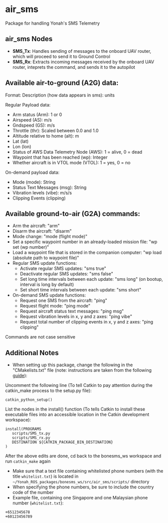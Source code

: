 # air_sms

Package for handling Yonah's SMS Telemetry

## air_sms Nodes

* **SMS_Tx**: Handles sending of messages to the onboard UAV router, which will proceed to send it to Ground Control
* **SMS_Rx**: Extracts incoming messages received by the onboard UAV router, inteprets the command, and sends it to the autopilot

## Available air-to-ground (A2G) data:

Format: Description (how data appears in sms): units

Regular Payload data:
* Arm status (Arm): 1 or 0
* Airspeed (AS): m/s
* Gndspeed (GS): m/s
* Throttle (thr): Scaled between 0.0 and 1.0
* Altitude relative to home (alt): m
* Lat (lat)
* Lon (lon)
* Status of AWS Data Telemetry Node (AWS): 1 = alive, 0 = dead
* Waypoint that has been reached (wp): Integer
* Whether aircraft is in VTOL mode (VTOL): 1 = yes, 0 = no

On-demand payload data:
* Mode (mode): String
* Status Text Messages (msg): String
* Vibration levels (vibe): m/s/s
* Clipping Events (clipping)

## Available ground-to-air (G2A) commands:

* Arm the aircraft: "arm"
* Disarm the aircraft: "disarm"
* Mode change: "mode (flight mode)"
* Set a specific waypoint number in an already-loaded mission file: "wp set (wp number)"
* Load a waypoint file that is stored in the companion computer: "wp load (absolute path to waypoint file)"
* Regular SMS update functions:
    * Activate regular SMS updates: "sms true"
    * Deactivate regular SMS updates: "sms false"
    * Set long time intervals between each update: "sms long" (on bootup, interval is long by default)
    * Set short time intervals between each update: "sms short"
* On-demand SMS update functions:
    * Request one SMS from the aircraft: "ping"
    * Request flight mode: "ping mode"
    * Request aircraft status text messages: "ping msg"
    * Request vibration levels in x, y and z axes: "ping vibe"
    * Request total number of clipping events in x, y and z axes: "ping clipping"
    

Commands are not case sensitive

## Additional Notes

* When setting up this package, change the following in the "CMakelists.txt" file (note: instructions are taken from the following [guide](http://www.artificialhumancompanions.com/structure-python-based-ros-package/)):

Uncomment the following line (To tell Catkin to pay attention during the catkin_make process to the setup.py file):

```
catkin_python_setup()
```

List the nodes in the install() function (To tells Catkin to install these executable files into an accessible location in the Catkin development workspace):

```
install(PROGRAMS
   scripts/SMS_tx.py
   scripts/SMS_rx.py
   DESTINATION ${CATKIN_PACKAGE_BIN_DESTINATION}
)
```

After the above edits are done, cd back to the bonesms_ws workspace and run `catkin_make` again

* Make sure that a text file containing whitelisted phone numbers (with the title `whitelist.txt`) is located in `~/Yonah_ROS_packages/bonesms_ws/src/air_sms/scripts/` directory
* When specifying the phone numbers, be sure to include the country code of the number
* Example file, containing one Singapore and one Malaysian phone number (`whitelist.txt`):

```
+6512345678
+60123456789
```